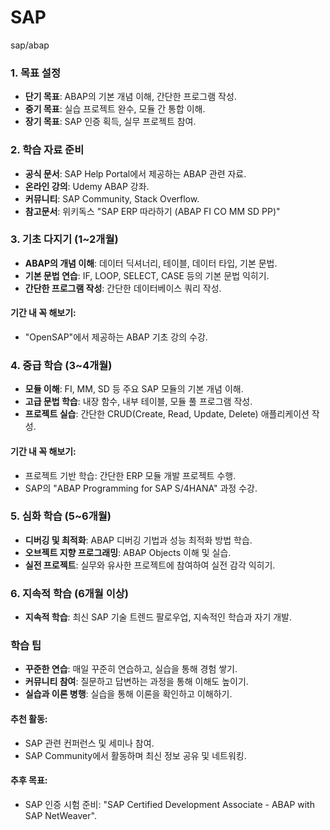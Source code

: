 # SAP
sap/abap

### 1. 목표 설정

- **단기 목표**: ABAP의 기본 개념 이해, 간단한 프로그램 작성.
- **중기 목표**: 실습 프로젝트 완수, 모듈 간 통합 이해.
- **장기 목표**: SAP 인증 획득, 실무 프로젝트 참여.

### 2. 학습 자료 준비

- **공식 문서**: SAP Help Portal에서 제공하는 ABAP 관련 자료.
- **온라인 강의**: Udemy ABAP 강좌.
- **커뮤니티**: SAP Community, Stack Overflow.
- **참고문서**: 위키독스 "SAP ERP 따라하기 (ABAP FI CO MM SD PP)"

### 3. 기초 다지기 (1~2개월)

- **ABAP의 개념 이해**: 데이터 딕셔너리, 테이블, 데이터 타입, 기본 문법.
- **기본 문법 연습**: IF, LOOP, SELECT, CASE 등의 기본 문법 익히기.
- **간단한 프로그램 작성**: 간단한 데이터베이스 쿼리 작성.

#### 기간 내 꼭 해보기:
- "OpenSAP"에서 제공하는 ABAP 기초 강의 수강.

### 4. 중급 학습 (3~4개월)

- **모듈 이해**: FI, MM, SD 등 주요 SAP 모듈의 기본 개념 이해.
- **고급 문법 학습**: 내장 함수, 내부 테이블, 모듈 풀 프로그램 작성.
- **프로젝트 실습**: 간단한 CRUD(Create, Read, Update, Delete) 애플리케이션 작성.

#### 기간 내 꼭 해보기:
- 프로젝트 기반 학습: 간단한 ERP 모듈 개발 프로젝트 수행.
- SAP의 "ABAP Programming for SAP S/4HANA" 과정 수강.

### 5. 심화 학습 (5~6개월)

- **디버깅 및 최적화**: ABAP 디버깅 기법과 성능 최적화 방법 학습.
- **오브젝트 지향 프로그래밍**: ABAP Objects 이해 및 실습.
- **실전 프로젝트**: 실무와 유사한 프로젝트에 참여하여 실전 감각 익히기.

### 6. 지속적 학습 (6개월 이상)

- **지속적 학습**: 최신 SAP 기술 트렌드 팔로우업, 지속적인 학습과 자기 개발.

### 학습 팁

- **꾸준한 연습**: 매일 꾸준히 연습하고, 실습을 통해 경험 쌓기.
- **커뮤니티 참여**: 질문하고 답변하는 과정을 통해 이해도 높이기.
- **실습과 이론 병행**: 실습을 통해 이론을 확인하고 이해하기.

#### 추천 활동:
- SAP 관련 컨퍼런스 및 세미나 참여.
- SAP Community에서 활동하며 최신 정보 공유 및 네트워킹.

#### 추후 목표:
- SAP 인증 시험 준비: "SAP Certified Development Associate - ABAP with SAP NetWeaver".
